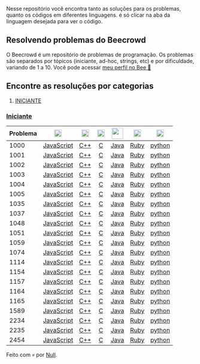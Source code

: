 Nesse repositório você encontra tanto as soluções para os problemas, quanto os códigos em diferentes linguagens. é só clicar na aba da linguagem desejada para ver o código.

## Resolvendo problemas do Beecrowd

O Beecrowd é um repositório de problemas de programação. Os problemas são separados por tópicos (iniciante, ad-hoc, strings, etc) e por dificuldade, variando de 1 a 10. Você pode acessar [meu perfil no Bee 🔗](https://www.beecrowd.com.br/judge/pt/profile/642454)

## Encontre as resoluções por categorias

1. [INICIANTE](#iniciante)

### [Iniciante](#iniciante)

| Problema | <img height="20px" src="https://thekenyandev.com/static/0cded3a3276425911d55a2552bf361bf/javascript.png" /> | <img height="20px" src="https://upload.wikimedia.org/wikipedia/commons/thumb/1/18/ISO_C%2B%2B_Logo.svg/1822px-ISO_C%2B%2B_Logo.svg.png" /> | <img height="20px" src="https://e7.pngegg.com/pngimages/465/779/png-clipart-blue-and-white-c-logo-the-c-programming-language-computer-programming-computer-icons-programmer-blue-angle.png" /> | <img height="30px" src="https://brandslogos.com/wp-content/uploads/images/large/java-logo-1.png" /> | <img height="20px" src="https://upload.wikimedia.org/wikipedia/commons/thumb/7/73/Ruby_logo.svg/1024px-Ruby_logo.svg.png" />  | <img height="20px" src="https://upload.wikimedia.org/wikipedia/commons/thumb/c/c3/Python-logo-notext.svg/1200px-Python-logo-notext.svg.png" />  |
| -------- | :---------------------------------------: | :---------------------: | :---------------------: | :---------------------: | :---------------------: | :---------------------: |
| 1000     |  [JavaScript](JavaScript/1000.js) | [C++](C++/1000.cpp) | [C](C/1000.c)  | [Java](Java/1000.java) | [Ruby](Ruby/1000.rb) | [python](Python/1000.py)
| 1001     |  [JavaScript](JavaScript/1001.js) | [C++](C++/1001.cpp) | [C](C/1001.c)  | [Java](Java/1001.java) | [Ruby](Ruby/1001.rb) | [python](Python/1001.py)
| 1002     |  [JavaScript](JavaScript/1002.js) | [C++](C++/1002.cpp) | [C](C/1002.c)  | [Java](Java/1002.java) | [Ruby](Ruby/1002.rb) | [python](Python/1002.py)
| 1003     |  [JavaScript](JavaScript/1003.js) | [C++](C++/1003.cpp) | [C](C/1003.c)  | [Java](Java/1003.java) | [Ruby](Ruby/1003.rb) | [python](Python/1003.py)
| 1004     |  [JavaScript](JavaScript/1004.js) | [C++](C++/1004.cpp) | [C](C/1004.c)  | [Java](Java/1004.java) | [Ruby](Ruby/1004.rb) | [python](Python/1004.py)
| 1005     |  [JavaScript](JavaScript/1005.js) | [C++](C++/1005.cpp) | [C](C/1005.c)  | [Java](Java/1005.java) | [Ruby](Ruby/1005.rb) | [python](Python/1005.py)
| 1035     |  [JavaScript](JavaScript/1035.js) | [C++](C++/1035.cpp) | [C](C/1035.c)  | [Java](Java/1035.java) | [Ruby](Ruby/1035.rb) | [python](Python/1035.py)
| 1037     |  [JavaScript](JavaScript/1037.js) | [C++](C++/1037.cpp) | [C](C/1037.c)  | [Java](Java/1037.java) | [Ruby](Ruby/1037.rb) | [python](Python/1037.py)
| 1048     |  [JavaScript](JavaScript/1048.js) | [C++](C++/1048.cpp) | [C](C/1048.c)  | [Java](Java/1048.java) | [Ruby](Ruby/1048.rb) | [python](Python/1048.py)
| 1051     |  [JavaScript](JavaScript/1051.js) | [C++](C++/1051.cpp) | [C](C/1051.c)  | [Java](Java/1051.java) | [Ruby](Ruby/1051.rb) | [python](Python/1051.py)
| 1059     |  [JavaScript](JavaScript/1059.js) | [C++](C++/1059.cpp) | [C](C/1059.c)  | [Java](Java/1059.java) | [Ruby](Ruby/1059.rb) | [python](Python/1059.py)
| 1074     |  [JavaScript](JavaScript/1074.js) | [C++](C++/1074.cpp) | [C](C/1074.c)  | [Java](Java/1074.java) | [Ruby](Ruby/1074.rb)  | [python](Python/1074.py)
| 1114     |  [JavaScript](JavaScript/1114.js) | [C++](C++/1114.cpp) | [C](C/1114.c)  | [Java](Java/1114.java) | [Ruby](Ruby/1114.rb) | [python](Python/1114.py)
| 1154     |  [JavaScript](JavaScript/1154.js) | [C++](C++/1154.cpp) | [C](C/1154.c)  | [Java](Java/1154.java) | [Ruby](Ruby/1154.rb) | [python](Python/1154.py)
| 1157     |  [JavaScript](JavaScript/1157.js) | [C++](C++/1157.cpp) | [C](C/1157.c)  | [Java](Java/1157.java) | [Ruby](Ruby/1157.rb) | [python](Python/1157.py)
| 1164     |  [JavaScript](JavaScript/1164.js) | [C++](C++/1164.cpp) | [C](C/1164.c)  | [Java](Java/1164.java) | [Ruby](Ruby/1164.rb) | [python](Python/1164.py)
| 1165     |  [JavaScript](JavaScript/1165.js) | [C++](C++/1165.cpp) | [C](C/1165.c)  | [Java](Java/1165.java) | [Ruby](Ruby/1165.rb) | [python](Python/1165.py)
| 1589     |  [JavaScript](JavaScript/1589.js) | [C++](C++/1589.cpp) | [C](C/1589.c)  | [Java](Java/1589.java) | [Ruby](Ruby/1589.rb) | [python](Python/1589.py)
| 2234     |  [JavaScript](JavaScript/2234.js) | [C++](C++/2234.cpp) | [C](C/2234.c)  | [Java](Java/2234.java) | [Ruby](Ruby/2234.rb) | [python](Python/2234.py)
| 2235     |  [JavaScript](JavaScript/2235.js) | [C++](C++/2235.cpp) | [C](C/2235.c)  | [Java](Java/2235.java) | [Ruby](Ruby/2235.rb) | [python](Python/2235.py)
| 2454     |  [JavaScript](JavaScript/2454.js) | [C++](C++/2454.cpp) | [C](C/2454.c)  | [Java](Java/2454.java) | [Ruby](Ruby/2454.rb) | [python](Python/2454.py)


Feito com 💀 por [Null](https://linktr.ee/null_pl).
